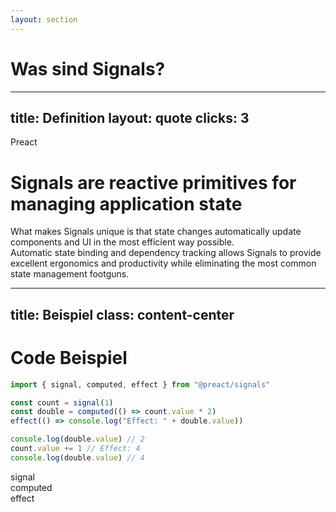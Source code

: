 ```yaml
---
layout: section
---
```


# Was sind Signals?

---
title: Definition
layout: quote
clicks: 3
---

<span class="text-gray">Preact <logos-preact/></span>

<h1 class="!bg-transparent">Signals are <span v-mark.underline.orange>reactive primitives</span> for managing application state</h1>

<div v-click class="text-6" :class="$clicks > 2 && 'text-gray'">
    What makes Signals unique is that state changes automatically update components and UI in the most efficient way possible.<br/>
    <span class="text-initial">Automatic state binding and dependency tracking</span>
    allows Signals to provide excellent ergonomics and productivity while eliminating the most common state management footguns.
</div>

<!--
hier kann ich super mit "Automatic state binding and dependency tracking" arbeiten
Auch zum Zeigen was dem Observer Pattern fehlt

Automatic state binding: Wir binden den state eines Signals automatisch an einen oder sogar mehrere andere: es muss kein aktives Subscribe gemacht werden
Dependency Tracking: Das Observable hat einen besseren Überblick über die Subscriber
-->

<!--
Quelle: https://preactjs.com/guide/v10/signals/
...
Signals are effective in applications of any size, with ergonomics that speed up the development of small apps, and performance characteristics that ensure apps of any size are fast by default.
-->

---
title: Beispiel
class: content-center
---

# Code Beispiel

```js { fontSize: $slidev.configs.myEditorFontSize }
import { signal, computed, effect } from "@preact/signals"

const count = signal(1)
const double = computed(() => count.value * 2)
effect(() => console.log("Effect: " + double.value))

console.log(double.value) // 2
count.value += 1 // Effect: 4
console.log(double.value) // 4
```

<div class="key-components flex gap-8 justify-center mt-8">
    <div v-click>signal</div>
    <div v-click>computed</div>
    <div v-click>effect</div>
</div>

<style>
.key-components > div {
    @apply px-6 py-2 rounded-xl text-7 b-2;
}
</style>
